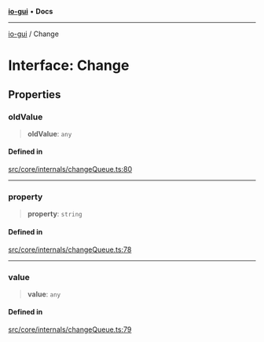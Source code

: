 [**io-gui**](../README.md) • **Docs**

***

[io-gui](../README.md) / Change

# Interface: Change

## Properties

### oldValue

> **oldValue**: `any`

#### Defined in

[src/core/internals/changeQueue.ts:80](https://github.com/io-gui/io/blob/main/src/core/internals/changeQueue.ts#L80)

***

### property

> **property**: `string`

#### Defined in

[src/core/internals/changeQueue.ts:78](https://github.com/io-gui/io/blob/main/src/core/internals/changeQueue.ts#L78)

***

### value

> **value**: `any`

#### Defined in

[src/core/internals/changeQueue.ts:79](https://github.com/io-gui/io/blob/main/src/core/internals/changeQueue.ts#L79)
